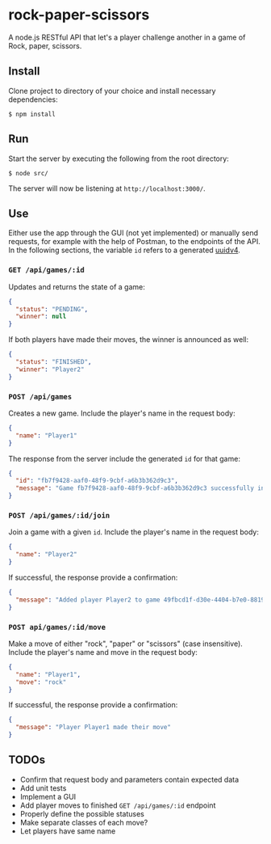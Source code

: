 # rock-paper-scissors

A node.js RESTful API that let's a player challenge another in a game of Rock, paper, scissors.

## Install

Clone project to directory of your choice and install necessary dependencies:

```
$ npm install
```

## Run

Start the server by executing the following from the root directory:

```
$ node src/
```

The server will now be listening at `http://localhost:3000/`.

## Use

Either use the app through the GUI (not yet implemented) or manually send requests, for example with the help of Postman, to the endpoints of the API. In the following sections, the variable `id` refers to a generated
[uuidv4](https://www.npmjs.com/package/uuid).

### `GET /api/games/:id`

Updates and returns the state of a game:

```json
{
  "status": "PENDING",
  "winner": null
}
```

If both players have made their moves, the winner is announced as well:

```json
{
  "status": "FINISHED",
  "winner": "Player2"
}
```

### `POST /api/games`

Creates a new game. Include the player's name in the request body:

```json
{
  "name": "Player1"
}
```

The response from the server include the generated `id` for that game:

```json
{
  "id": "fb7f9428-aaf0-48f9-9cbf-a6b3b362d9c3",
  "message": "Game fb7f9428-aaf0-48f9-9cbf-a6b3b362d9c3 successfully initialized by Player1"
}
```

### `POST /api/games/:id/join`

Join a game with a given `id`. Include the player's name in the request body:

```json
{
  "name": "Player2"
}
```

If successful, the response provide a confirmation:

```json
{
  "message": "Added player Player2 to game 49fbcd1f-d30e-4404-b7e0-88191e9bba0d"
}
```

### `POST api/games/:id/move`

Make a move of either "rock", "paper" or "scissors" (case insensitive). Include the player's name and move in the request body:

```json
{
  "name": "Player1",
  "move": "rock"
}
```

If successful, the response provide a confirmation:

```json
{
  "message": "Player Player1 made their move"
}
```

## TODOs

- Confirm that request body and parameters contain expected data
- Add unit tests
- Implement a GUI
- Add player moves to finished `GET /api/games/:id` endpoint
- Properly define the possible statuses
- Make separate classes of each move?
- Let players have same name
